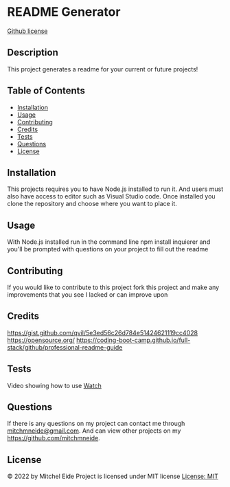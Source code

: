 # README Generator
  [Github license](https://img.shields.io/badge/MIT-blue.svg)
  ## Description 
  This project generates a readme for your current or future projects! 
  ## Table of Contents
  * [Installation](#installation)
  * [Usage](#usage)
  * [Contributing](#contributing)
  * [Credits](#credits)
  * [Tests](#tests)
  * [Questions](#questions)
  * [License](#license)
  
  ## Installation 
  This projects requires you to have Node.js installed to run it. And users must also have access to editor such as Visual Studio code. Once installed you clone the repository and choose where you want to place it. 
  ## Usage 
  With Node.js installed run in the command line npm install inquierer and you'll be prompted with questions on your project to fill out the readme 
  ## Contributing 
  If you would like to contribute to this project fork this project and make any improvements that you see I lacked or can improve upon
  ## Credits 
  https://gist.github.com/qvil/5e3ed56c26d784e51424621119cc4028 
  https://opensource.org/ 
  https://coding-boot-camp.github.io/full-stack/github/professional-readme-guide
  ## Tests
  Video showing how to use [Watch](https://drive.google.com/file/d/1syeePs11ZvrrP_tESDEYWoWB6g8TPJov/view)
  ## Questions
  If there is any questions on my project can contact me through mitchmneide@gmail.com. And can view other projects on my https://github.com/mitchmneide.
  ## License 
  &copy; 2022 by Mitchel Eide
  Project is licensed under MIT license
  [License: MIT](https://opensource.org/licenses/MIT)
  